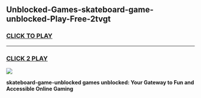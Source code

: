 
## Unblocked-Games-skateboard-game-unblocked-Play-Free-2tvgt
<h3>
<a href="https://premium76.site?title=skateboard-game-unblocked&ref=10A">CLICK TO PLAY</a></h3>
<hr>

<h3>
<a href="https://premium76.site?title=skateboard-game-unblocked&ref=10A">CLICK 2 PLAY</a>
  
</h3>

<a href="https://premium76.site?title=skateboard-game-unblocked&ref=10A"><img src="https://clearcache.store/games.png"></a>


**skateboard-game-unblocked games unblocked: Your Gateway to Fun and Accessible Online Gaming**
